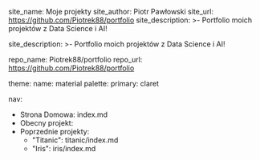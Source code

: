 site_name: Moje projekty
site_author: Piotr Pawłowski
site_url: https://github.com/Piotrek88/portfolio
site_description: >-
    Portfolio moich projektów z Data Science i AI!


site_description: >-
    Portfolio moich projektów z Data Science i AI!

repo_name: Piotrek88/portfolio
repo_url: https://github.com/Piotrek88/portfolio



theme:
  name: material
  palette:
    primary: claret

nav:
- Strona Domowa: index.md
- Obecny projekt:
- Poprzednie projekty:
  - "Titanic": titanic/index.md
  - "Iris": iris/index.md